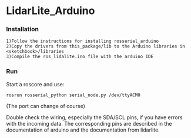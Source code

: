 # LidarLite_Arduino

### Installation


    1)Follow the instructions for installing rosserial_arduino
    2)Copy the drivers from this_package/lib to the Arduino libraries in <sketchbook>/libraries
    3)Compile the ros_lidalite.ino file with the arduino IDE

### Run

Start a roscore and use:

    rosrun rosserial_python serial_node.py /dev/ttyACM0

(The port can change of course)

Double check the wiring, especially the SDA/SCL pins, if you have errors with the incoming data.
The corresponding pins are described in the documentation of arduino and the documentation from lidarlite.

